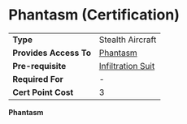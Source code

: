 # Phantasm (Certification)

|                        |                                                             |
| ---------------------- | ----------------------------------------------------------- |
| **Type**               | Stealth Aircraft                                            |
| **Provides Access To** | [Phantasm](../vehicles/Phantasm.md)                         |
| **Pre-requisite**      | [Infiltration Suit](<Infiltration_Suit_(Certification).md>) |
| **Required For**       | \-                                                          |
| **Cert Point Cost**    | 3                                                           |

**Phantasm**
